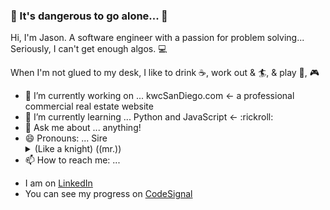 
### 🔮 It's dangerous to go alone... 🔮

Hi, I'm Jason. A software engineer with a passion for problem solving... Seriously, I can't get enough algos. 💻

When I'm not glued to my desk, I like to drink ☕, work out & 🏄, & play 🏀, 🎮

- 🔭 I’m currently working on ... kwcSanDiego.com <- a professional commercial real estate website
- 🌱 I’m currently learning ... Python and JavaScript <- :rickroll:
- 💬 Ask me about ... anything!
- 😄 Pronouns: ... Sire <details><summary>(Like a knight) ((mr.))</summary></details>
- 📫 How to reach me: ... 
* I am on [LinkedIn](http://linkedin.com/jfadelli)
* You can see my progress on [CodeSignal](https://app.codesignal.com/profile/j_son)
